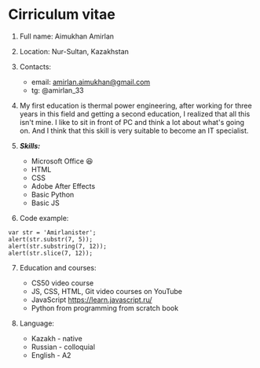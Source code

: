 # Cirriculum vitae


1. Full name: Aimukhan Amirlan

2. Location: Nur-Sultan, Kazakhstan

3. Contacts: 
	+ email: amirlan.aimukhan@gmail.com
	+ tg: @amirlan_33

4. My first education is thermal power engineering, after working for three years in this field and getting a second education, I realized that all this isn't mine. I like to sit in front of PC and think a lot about what's going on. And I think that this skill is very suitable to become an IT specialist.

5. ***Skills:***
	- Microsoft Office :satisfied:
	- HTML
	- CSS
	- Adobe After Effects
	- Basic Python
	- Basic JS

6. Code example:
```
var str = 'Amirlanister';
alert(str.substr(7, 5)); 
alert(str.substring(7, 12)); 
alert(str.slice(7, 12)); 
```
7. Education and courses:
	- CS50 video course
	- JS, CSS, HTML, Git video courses on YouTube 
	- JavaScript https://learn.javascript.ru/
	- Python from programming from scratch book

8. Language:
	- Kazakh - native
	- Russian - colloquial
	- English - A2
	

